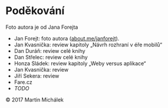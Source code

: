 # Poděkování

Foto autora je od Jana Forejta 

- Jan Forejt: foto autora ([about.me/janforejt](https://about.me/janforejt)). 
- Jan Kvasnička: review kapitoly „Návrh rozhraní v éře mobilů“
- Dan Duráň: review celé knihy
- Dan Střelec: review celé knihy
- Honza Sládek: review kapitoly „Weby versus aplikace“
- Jan Kvasnička: review
- Jiří Sekera: review
- Fare.cz
- *TODO*


© 2017 Martin Michálek
